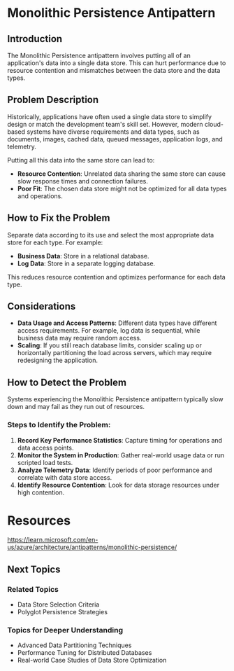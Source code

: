 # Monolithic Persistence Antipattern

## Introduction
The Monolithic Persistence antipattern involves putting all of an application's data into a single data store. This can hurt performance due to resource contention and mismatches between the data store and the data types.

## Problem Description
Historically, applications have often used a single data store to simplify design or match the development team's skill set. However, modern cloud-based systems have diverse requirements and data types, such as documents, images, cached data, queued messages, application logs, and telemetry.

Putting all this data into the same store can lead to:
- **Resource Contention**: Unrelated data sharing the same store can cause slow response times and connection failures.
- **Poor Fit**: The chosen data store might not be optimized for all data types and operations.

## How to Fix the Problem
Separate data according to its use and select the most appropriate data store for each type. For example:
- **Business Data**: Store in a relational database.
- **Log Data**: Store in a separate logging database.

This reduces resource contention and optimizes performance for each data type.

## Considerations
- **Data Usage and Access Patterns**: Different data types have different access requirements. For example, log data is sequential, while business data may require random access.
- **Scaling**: If you still reach database limits, consider scaling up or horizontally partitioning the load across servers, which may require redesigning the application.

## How to Detect the Problem
Systems experiencing the Monolithic Persistence antipattern typically slow down and may fail as they run out of resources.

### Steps to Identify the Problem:
1. **Record Key Performance Statistics**: Capture timing for operations and data access points.
2. **Monitor the System in Production**: Gather real-world usage data or run scripted load tests.
3. **Analyze Telemetry Data**: Identify periods of poor performance and correlate with data store access.
4. **Identify Resource Contention**: Look for data storage resources under high contention.


# Resources
https://learn.microsoft.com/en-us/azure/architecture/antipatterns/monolithic-persistence/

## Next Topics
### Related Topics
- Data Store Selection Criteria
- Polyglot Persistence Strategies

### Topics for Deeper Understanding
- Advanced Data Partitioning Techniques
- Performance Tuning for Distributed Databases
- Real-world Case Studies of Data Store Optimization
